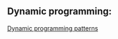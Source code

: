 ## Dynamic programming:
[Dynamic programming patterns](https://leetcode.com/discuss/general-discussion/458695/Dynamic-Programming-Patterns)